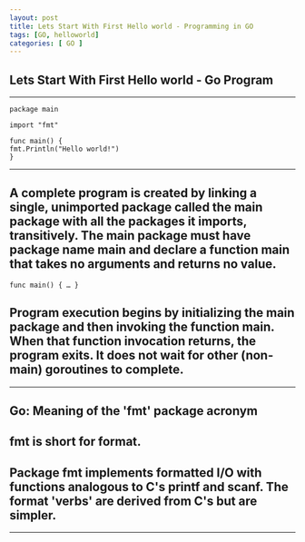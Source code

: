 ```yaml
---
layout: post
title: Lets Start With First Hello world - Programming in GO
tags: [GO, helloworld]
categories: [ GO ]
---
```


## Lets Start With First Hello world - Go Program



-----



    package main

    import "fmt"

    func main() {
	fmt.Println("Hello world!")
    }
    
----
## A complete program is created by linking a single, unimported package called the main package with all the packages it imports, transitively. The main package must have package name main and declare a function main that takes no arguments and returns no value.

    func main() { … }

## Program execution begins by initializing the main package and then invoking the function main. When that function invocation returns, the program exits. It does not wait for other (non-main) goroutines to complete.



-----


## Go: Meaning of the 'fmt' package acronym

## fmt is short for format. 

## Package fmt implements formatted I/O with functions analogous to C's printf and scanf. The format 'verbs' are derived from C's but are simpler.
-----

